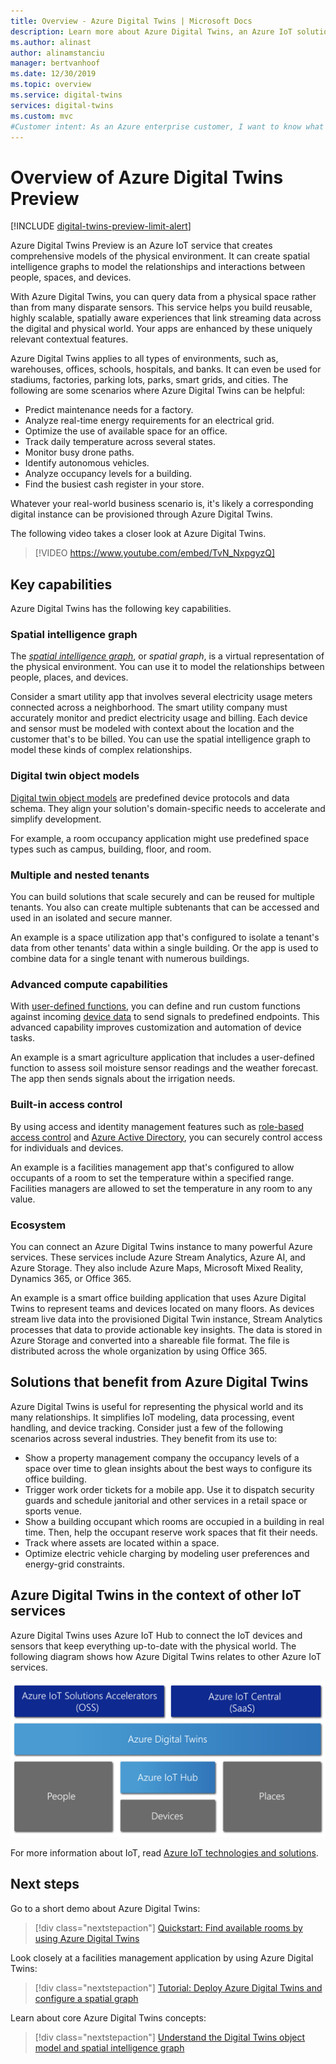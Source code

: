 ```yaml
---
title: Overview - Azure Digital Twins | Microsoft Docs
description: Learn more about Azure Digital Twins, an Azure IoT solution for spatial intelligence.
ms.author: alinast
author: alinamstanciu
manager: bertvanhoof
ms.date: 12/30/2019
ms.topic: overview
ms.service: digital-twins
services: digital-twins
ms.custom: mvc
#Customer intent: As an Azure enterprise customer, I want to know what capabilities Digital Twins has so that I can build next-generation IoT services. 
---
```


# Overview of Azure Digital Twins Preview

[!INCLUDE [digital-twins-preview-limit-alert](../../includes/digital-twins-preview-limit-alert.md)]

Azure Digital Twins Preview is an Azure IoT service that creates comprehensive models of the physical environment. It can create spatial intelligence graphs to model the relationships and interactions between people, spaces, and devices.

With Azure Digital Twins, you can query data from a physical space rather than from many disparate sensors. This service helps you build reusable, highly scalable, spatially aware experiences that link streaming data across the digital and physical world. Your apps are enhanced by these uniquely relevant contextual features. 

Azure Digital Twins applies to all types of environments, such as, warehouses, offices, schools, hospitals, and banks. It can even be used for stadiums, factories, parking lots, parks, smart grids, and cities. The following are some scenarios where Azure Digital Twins can be helpful:

- Predict maintenance needs for a factory.
- Analyze real-time energy requirements for an electrical grid.
- Optimize the use of available space for an office.
- Track daily temperature across several states.
- Monitor busy drone paths.
- Identify autonomous vehicles.
- Analyze occupancy levels for a building.
- Find the busiest cash register in your store.

Whatever your real-world business scenario is, it's likely a corresponding digital instance can be provisioned through Azure Digital Twins.

The following video takes a closer look at Azure Digital Twins.

> [!VIDEO https://www.youtube.com/embed/TvN_NxpgyzQ]

## Key capabilities

Azure Digital Twins has the following key capabilities.

### Spatial intelligence graph

The [*spatial intelligence graph*](./concepts-objectmodel-spatialgraph.md#spatial-intelligence-graph), or *spatial graph*, is a virtual representation of the physical environment. You can use it to model the relationships between people, places, and devices.

Consider a smart utility app that involves several electricity usage meters connected across a neighborhood. The smart utility company must accurately monitor and predict electricity usage and billing. Each device and sensor must be modeled with context about the location and the customer that's to be billed. You can use the spatial intelligence graph to model these kinds of complex relationships.

### Digital twin object models

[Digital twin object models](./concepts-objectmodel-spatialgraph.md#digital-twins-object-models) are predefined device protocols and data schema. They align your solution's domain-specific needs to accelerate and simplify development.

For example, a room occupancy application might use predefined space types such as campus, building, floor, and room.

### Multiple and nested tenants

You can build solutions that scale securely and can be reused for multiple tenants. You also can create multiple subtenants that can be accessed and used in an isolated and secure manner.

An example is a space utilization app that's configured to isolate a tenant's data from other tenants' data within a single building. Or the app is used to combine data for a single tenant with numerous buildings.

### Advanced compute capabilities

With [user-defined functions](./concepts-user-defined-functions.md), you can define and run custom functions against incoming [device data](./concepts-device-ingress.md) to send signals to predefined endpoints. This advanced capability improves customization and automation of device tasks.

An example is a smart agriculture application that includes a user-defined function to assess soil moisture sensor readings and the weather forecast. The app then sends signals about the irrigation needs.

### Built-in access control

By using access and identity management features such as [role-based access control](./security-role-based-access-control.md) and [Azure Active Directory](./security-authenticating-apis.md), you can securely control access for individuals and devices.

An example is a facilities management app that's configured to allow occupants of a room to set the temperature within a specified range. Facilities managers are allowed to set the temperature in any room to any value.

### Ecosystem

You can connect an Azure Digital Twins instance to many powerful Azure services. These services include Azure Stream Analytics, Azure AI, and Azure Storage. They also include Azure Maps, Microsoft Mixed Reality, Dynamics 365, or Office 365.

An example is a smart office building application that uses Azure Digital Twins to represent teams and devices located on many floors. As devices stream live data into the provisioned Digital Twin instance, Stream Analytics processes that data to provide actionable key insights. The data is stored in Azure Storage and converted into a shareable file format. The file is distributed across the whole organization by using Office 365.

## Solutions that benefit from Azure Digital Twins

Azure Digital Twins is useful for representing the physical world and its many relationships. It simplifies IoT modeling, data processing, event handling, and device tracking. Consider just a few of the following scenarios across several industries. They benefit from its use to:

* Show a property management company the occupancy levels of a space over time to glean insights about the best ways to configure its office building.
* Trigger work order tickets for a mobile app. Use it to dispatch security guards and schedule janitorial and other services in a retail space or sports venue.
* Show a building occupant which rooms are occupied in a building in real time. Then, help the occupant reserve work spaces that fit their needs.
* Track where assets are located within a space.
* Optimize electric vehicle charging by modeling user preferences and energy-grid constraints.

## Azure Digital Twins in the context of other IoT services

Azure Digital Twins uses Azure IoT Hub to connect the IoT devices and sensors that keep everything up-to-date with the physical world. The following diagram shows how Azure Digital Twins relates to other Azure IoT services.

[![Azure Digital Twins is a service built on top of Azure IoT Hub](media/overview/azure-digital-twins-in-iot-ecosystem.png)](media/overview/azure-digital-twins-in-iot-ecosystem.png#lightbox)

For more information about IoT, read [Azure IoT technologies and solutions](../iot-fundamentals/iot-services-and-technologies.md).

## Next steps

Go to a short demo about Azure Digital Twins:

>[!div class="nextstepaction"]
>[Quickstart: Find available rooms by using Azure Digital Twins](./quickstart-view-occupancy-dotnet.md)

Look closely at a facilities management application by using Azure Digital Twins:

>[!div class="nextstepaction"]
>[Tutorial: Deploy Azure Digital Twins and configure a spatial graph](./tutorial-facilities-setup.md)

Learn about core Azure Digital Twins concepts:

>[!div class="nextstepaction"]
>[Understand the Digital Twins object model and spatial intelligence graph](./concepts-objectmodel-spatialgraph.md)